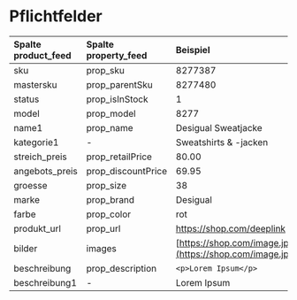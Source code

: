 # Pflichtfelder

| Spalte product\_feed | Spalte property\_feed | Beispiel | Beschreibung |
| :--- | :--- | :--- | :--- |
| sku | prop\_sku | 8277387 | [?](https://docs.8select.io/produkt-export/pflichtfelder/pflichtfelder-beispiele#sku-prop_sku) |
| mastersku | prop\_parentSku | 8277480 | [?](https://docs.8select.io/produkt-export/pflichtfelder/pflichtfelder-beispiele#mastersku-prop_parentSku) |
| status | prop\_isInStock | 1 | [?](https://docs.8select.io/produkt-export/pflichtfelder/pflichtfelder-beispiele#status-prop_isInStock) |
| model | prop\_model | 8277 | [?](https://docs.8select.io/produkt-export/pflichtfelder/pflichtfelder-beispiele#model-prop_model) |
| name1 | prop\_name | Desigual Sweatjacke | [?](https://docs.8select.io/produkt-export/pflichtfelder/pflichtfelder-beispiele#name1-prop_name) |
| kategorie1 | - | Sweatshirts & -jacken | [?](https://docs.8select.io/produkt-export/pflichtfelder/pflichtfelder-beispiele#kategorie1) |
| streich\_preis | prop\_retailPrice | 80.00 | [?](https://docs.8select.io/produkt-export/pflichtfelder/pflichtfelder-beispiele#streich_preis-prop_retailPrice) |
| angebots\_preis | prop\_discountPrice | 69.95 | [?](https://docs.8select.io/produkt-export/pflichtfelder/pflichtfelder-beispiele#angebots_preis-prop_discountPrice) |
| groesse | prop\_size | 38 | [?](https://docs.8select.io/produkt-export/pflichtfelder/pflichtfelder-beispiele#groesse-prop_size) |
| marke | prop\_brand | Desigual | [?](https://docs.8select.io/produkt-export/pflichtfelder/pflichtfelder-beispiele#mastermarkesku-prop_brand) |
| farbe | prop\_color | rot | [?](https://docs.8select.io/produkt-export/pflichtfelder/pflichtfelder-beispiele#farbe-prop_color) |
| produkt\_url | prop\_url | https://shop.com/deeplink | [?](https://docs.8select.io/produkt-export/pflichtfelder/pflichtfelder-beispiele#produkt_url-prop_url) |
| bilder | images | [https://shop.com/image.jpg](https://shop.com/image.jpg) | [?](https://docs.8select.io/produkt-export/pflichtfelder/pflichtfelder-beispiele#bilder-images) |
| beschreibung | prop\_description | `<p>Lorem Ipsum</p>` | [?](https://docs.8select.io/produkt-export/pflichtfelder/pflichtfelder-beispiele#beschreibung-prop_description) |
| beschreibung1 | - | Lorem Ipsum | [?](https://docs.8select.io/produkt-export/pflichtfelder/pflichtfelder-beispiele#beschreibung1) |

